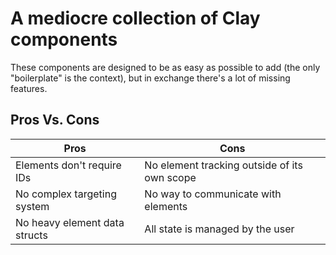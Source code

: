# A mediocre collection of Clay components
These components are designed to be as easy as possible to add (the only "boilerplate" is the context), but in exchange there's a lot of missing features.

## Pros Vs. Cons
|Pros|Cons|
|----|----|
|Elements don't require IDs|No element tracking outside of its own scope|
|No complex targeting system|No way to communicate with elements|
|No heavy element data structs|All state is managed by the user|